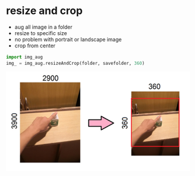 # resize and crop
* aug all image in a folder
* resize to specific size
* no problem with portrait or landscape image
* crop from center
```python
import img_aug
img_ = img_aug.resizeAndCrop(folder, savefolder, 360)
```
![alt text](https://github.com/s0ngkran/server/blob/master/image_augment/ex_img_augment.png)
